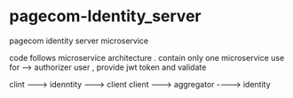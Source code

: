 # pagecom-Identity_server
pagecom identity server microservice 

code follows microservice architecture .
contain only one microservice 
use for --> authorizer user , provide jwt token and validate

clint ---> idenntity ---> client 
client ---> aggregator ----> identity 
